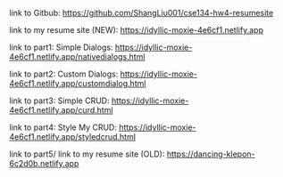 
link to Gitbub: https://github.com/ShangLiu001/cse134-hw4-resumesite

link to my resume site (NEW): https://idyllic-moxie-4e6cf1.netlify.app

link to part1: Simple Dialogs: https://idyllic-moxie-4e6cf1.netlify.app/nativedialogs.html

link to part2: Custom Dialogs: https://idyllic-moxie-4e6cf1.netlify.app/customdialog.html

link to part3: Simple CRUD: https://idyllic-moxie-4e6cf1.netlify.app/curd.html

link to part4: Style My CRUD: https://idyllic-moxie-4e6cf1.netlify.app/styledcrud.html

link to part5/
link to my resume site (OLD): https://dancing-klepon-6c2d0b.netlify.app
